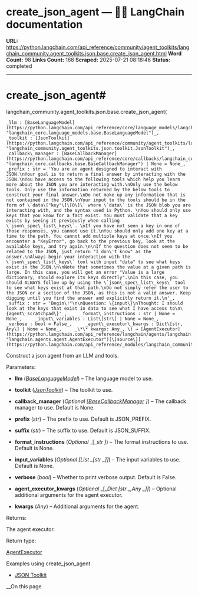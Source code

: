 # create_json_agent — 🦜🔗 LangChain  documentation

**URL:** https://python.langchain.com/api_reference/community/agent_toolkits/langchain_community.agent_toolkits.json.base.create_json_agent.html
**Word Count:** 98
**Links Count:** 168
**Scraped:** 2025-07-21 08:18:46
**Status:** completed

---

# create\_json\_agent\#

langchain\_community.agent\_toolkits.json.base.create\_json\_agent\(

    _llm : [BaseLanguageModel](https://python.langchain.com/api_reference/core/language_models/langchain_core.language_models.base.BaseLanguageModel.html#langchain_core.language_models.base.BaseLanguageModel "langchain_core.language_models.base.BaseLanguageModel")_,     _toolkit : [JsonToolkit](https://python.langchain.com/api_reference/community/agent_toolkits/langchain_community.agent_toolkits.json.toolkit.JsonToolkit.html#langchain_community.agent_toolkits.json.toolkit.JsonToolkit "langchain_community.agent_toolkits.json.toolkit.JsonToolkit")_,     _callback\_manager : [BaseCallbackManager](https://python.langchain.com/api_reference/core/callbacks/langchain_core.callbacks.base.BaseCallbackManager.html#langchain_core.callbacks.base.BaseCallbackManager "langchain_core.callbacks.base.BaseCallbackManager") | None = None_,     _prefix : str = 'You are an agent designed to interact with JSON.\nYour goal is to return a final answer by interacting with the JSON.\nYou have access to the following tools which help you learn more about the JSON you are interacting with.\nOnly use the below tools. Only use the information returned by the below tools to construct your final answer.\nDo not make up any information that is not contained in the JSON.\nYour input to the tools should be in the form of \`data\["key"\]\[0\]\` where \`data\` is the JSON blob you are interacting with, and the syntax used is Python. \nYou should only use keys that you know for a fact exist. You must validate that a key exists by seeing it previously when calling \`json\_spec\_list\_keys\`. \nIf you have not seen a key in one of those responses, you cannot use it.\nYou should only add one key at a time to the path. You cannot add multiple keys at once.\nIf you encounter a "KeyError", go back to the previous key, look at the available keys, and try again.\n\nIf the question does not seem to be related to the JSON, just return "I don\'t know" as the answer.\nAlways begin your interaction with the \`json\_spec\_list\_keys\` tool with input "data" to see what keys exist in the JSON.\n\nNote that sometimes the value at a given path is large. In this case, you will get an error "Value is a large dictionary, should explore its keys directly".\nIn this case, you should ALWAYS follow up by using the \`json\_spec\_list\_keys\` tool to see what keys exist at that path.\nDo not simply refer the user to the JSON or a section of the JSON, as this is not a valid answer. Keep digging until you find the answer and explicitly return it.\n'_,     _suffix : str = 'Begin\!"\n\nQuestion: \{input\}\nThought: I should look at the keys that exist in data to see what I have access to\n\{agent\_scratchpad\}'_,     _format\_instructions : str | None = None_,     _input\_variables : List\[str\] | None = None_,     _verbose : bool = False_,     _agent\_executor\_kwargs : Dict\[str, Any\] | None = None_,     _\*\* kwargs: Any_, \) → [AgentExecutor](https://python.langchain.com/api_reference/langchain/agents/langchain.agents.agent.AgentExecutor.html#langchain.agents.agent.AgentExecutor "langchain.agents.agent.AgentExecutor")[\[source\]](https://python.langchain.com/api_reference/_modules/langchain_community/agent_toolkits/json/base.html#create_json_agent)\#     

Construct a json agent from an LLM and tools.

Parameters:     

  * **llm** \([_BaseLanguageModel_](https://python.langchain.com/api_reference/core/language_models/langchain_core.language_models.base.BaseLanguageModel.html#langchain_core.language_models.base.BaseLanguageModel "langchain_core.language_models.base.BaseLanguageModel")\) – The language model to use.

  * **toolkit** \([_JsonToolkit_](https://python.langchain.com/api_reference/community/agent_toolkits/langchain_community.agent_toolkits.json.toolkit.JsonToolkit.html#langchain_community.agent_toolkits.json.toolkit.JsonToolkit "langchain_community.agent_toolkits.json.toolkit.JsonToolkit")\) – The toolkit to use.

  * **callback\_manager** \(_Optional_ _\[_[_BaseCallbackManager_](https://python.langchain.com/api_reference/core/callbacks/langchain_core.callbacks.base.BaseCallbackManager.html#langchain_core.callbacks.base.BaseCallbackManager "langchain_core.callbacks.base.BaseCallbackManager") _\]_\) – The callback manager to use. Default is None.

  * **prefix** \(_str_\) – The prefix to use. Default is JSON\_PREFIX.

  * **suffix** \(_str_\) – The suffix to use. Default is JSON\_SUFFIX.

  * **format\_instructions** \(_Optional_ _\[__str_ _\]_\) – The format instructions to use. Default is None.

  * **input\_variables** \(_Optional_ _\[__List_ _\[__str_ _\]__\]_\) – The input variables to use. Default is None.

  * **verbose** \(_bool_\) – Whether to print verbose output. Default is False.

  * **agent\_executor\_kwargs** \(_Optional_ _\[__Dict_ _\[__str_ _,__Any_ _\]__\]_\) – Optional additional arguments for the agent executor.

  * **kwargs** \(_Any_\) – Additional arguments for the agent.

Returns:     

The agent executor.

Return type:     

[AgentExecutor](https://python.langchain.com/api_reference/langchain/agents/langchain.agents.agent.AgentExecutor.html#langchain.agents.agent.AgentExecutor "langchain.agents.agent.AgentExecutor")

Examples using create\_json\_agent

  * [JSON Toolkit](https://python.langchain.com/docs/integrations/tools/json/)

__On this page